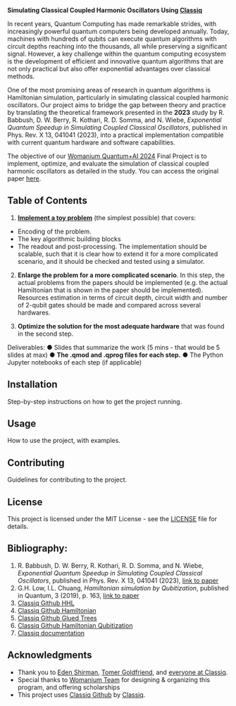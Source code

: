 **Simulating Classical Coupled Harmonic Oscillators Using [Classiq](https://www.classiq.io/)**

In recent years, Quantum Computing has made remarkable strides, with increasingly powerful quantum computers being developed annually. Today, machines with hundreds of qubits 
can execute quantum algorithms with circuit depths reaching into the thousands, all while preserving a significant signal. However, a key challenge within the quantum computing 
ecosystem is the development of efficient and innovative quantum algorithms that are not only practical but also offer exponential advantages over classical methods.

One of the most promising areas of research in quantum algorithms is Hamiltonian simulation, particularly in simulating classical coupled harmonic oscillators. Our project aims to
bridge the gap between theory and practice by translating the theoretical framework presented in the **2023** study by R. Babbush, D. W. Berry, R. Kothari, R. D. Somma, and N. Wiebe,
*Exponential Quantum Speedup in Simulating Coupled Classical Oscillators*, published in Phys. Rev. X 13, 041041 (2023), into a practical implementation compatible with current quantum 
hardware and software capabilities.

The objective of our [Womanium Quantum+AI 2024](https://womanium.org/Quantum/AI) Final Project is to implement, optimize, and evaluate the simulation of classical coupled harmonic 
oscillators as detailed in the study. You can access the original paper [here](https://journals.aps.org/prx/abstract/10.1103/PhysRevX.13.041041).

## Table of Contents

1. **[Implement a toy problem](CoupledSHO_accurate_toy_example.ipynb)** (the simplest possible) that covers:
- Encoding of the problem.
- The key algorithmic building blocks
- The readout and post-processing.
The implementation should be scalable, such that it is clear how to extend it for a more complicated scenario, and it should be checked and tested using
a simulator.

2) **Enlarge the problem for a more complicated scenario**.
In this step, the actual problems from the papers should be implemented (e.g. the actual Hamiltonian that is shown in the paper should be
implemented). Resources estimation in terms of circuit depth, circuit width and number of 2-qubit gates should be made and compared across several hardwares.

4) **Optimize the solution for the most adequate hardware** that was found in the second step. 
 
Deliverables:
● Slides that summarize the work (5 mins - that would be 5 slides at max)
● **The .qmod and .qprog files for each step.**
● The Python Jupyter notebooks of each step (if applicable)

## Installation

Step-by-step instructions on how to get the project running. 

## Usage

How to use the project, with examples.

## Contributing

Guidelines for contributing to the project.

## License

This project is licensed under the MIT License - see the [LICENSE](MIT-LICENSE.txt) file for details.

## Bibliography:
1. R. Babbush, D. W. Berry, R. Kothari, R. D. Somma, and N. Wiebe, *Exponential Quantum Speedup in Simulating Coupled Classical Oscillators*, published in Phys. Rev. X 13, 041041 (2023), [link to paper](https://journals.aps.org/prx/abstract/10.1103/PhysRevX.13.041041)
2. G.H. Low, I.L. Chuang, *Hamiltonian simulation by Qubitization*, published in Quantum, 3 (2019), p. 163, [link to paper](https://quantum-journal.org/papers/q-2019-07-12-163/)
3. [Classiq Github HHL](https://github.com/Classiq/classiq-library/blob/main/tutorials/technology_demonstrations/hhl/hhl.ipynb)
4. [Classiq Github Hamiltonian](https://github.com/Classiq/classiq-library/blob/main/tutorials/technology_demonstrations/hamiltonian_evolution/hamiltonian_evolution.ipynb)
5.  [Classiq Github Glued Trees](https://github.com/Classiq/classiq-library/blob/9c43f05f3d498c8c72be7dcb3ecdaba85d9abd6e/algorithms/glued_trees/glued_trees.ipynb#L4)
5. [Classiq Github Hamiltonian Qubitization](https://github.com/Classiq/classiq-library/tree/9c43f05f3d498c8c72be7dcb3ecdaba85d9abd6e/tutorials/hamiltonian_simulation/hamiltonian_simulation_with_block_encoding)
6. [Classiq documentation](https://docs.classiq.io/latest/)


## Acknowledgments

- Thank you to [Eden Shirman](https://www.linkedin.com/in/eden-schirman-71bb7a1b9/?originalSubdomain=il), [Tomer Goldfriend](https://www.linkedin.com/in/tomer-goldfriend-3422341b2/), and
   [everyone at Classiq](https://app.slack.com/client/T04KVKJKKFY/search).
- Special thanks to [Womanium Team](https://womanium.org/Quantum/AI) for designing & organizing this program, and offering scholarships
- This project uses [Classiq Github](https://github.com/Classiq/classiq-library/tree/main) by [Classiq](https://www.classiq.io/).
